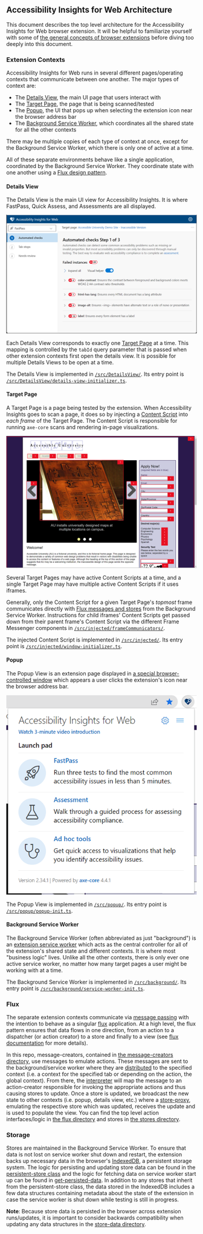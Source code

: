 <!--
Copyright (c) Microsoft Corporation. All rights reserved.
Licensed under the MIT License.
-->

## Accessibility Insights for Web Architecture

This document describes the top level architecture for the Accessibility Insights for Web browser extension. It will be helpful to familiarize yourself with some of [the general concepts of browser extensions](https://developer.chrome.com/docs/extensions/mv3/getstarted/extensions-101/) before diving too deeply into this document.

### Extension Contexts

Accessibility Insights for Web runs in several different pages/operating contexts that communicate between one another. The major types of context are:

* The [Details View](#details-view), the main UI page that users interact with
* The [Target Page](#target-page), the page that is being scanned/tested
* The [Popup](#popup), the UI that pops up when selecting the extension icon near the browser address bar
* The [Background Service Worker](#background-service-worker), which coordinates all the shared state for all the other contexts

There may be multiple copies of each type of context at once, except for the Background Service Worker, which there is only one of active at a time.

All of these separate environments behave like a single application, coordinated by the Background Service Worker. They coordinate state with one another using a [Flux design pattern](#flux).

#### Details View

The Details View is the main UI view for Accessibility Insights. It is where FastPass, Quick Assess, and Assessments are all displayed.

![Screenshot of details view](./screenshots/details-view.png)

Each Details View corresponds to exactly one [Target Page](#target-page) at a time. This mapping is controlled by the `tabId` query parameter that is passed when other extension contexts first open the details view. It is possible for multiple Details Views to be open at a time.

The Details View is implemented in [`/src/DetailsView/`](../src/DetailsView/). Its entry point is [`/src/DetailsView/details-view-initializer.ts`](../src/DetailsView/details-view-initializer.ts).

#### Target Page

A Target Page is a page being tested by the extension. When Accessibility Insights goes to scan a page, it does so by injecting a [Content Script](https://developer.chrome.com/docs/extensions/mv3/content_scripts/) into *each frame* of the Target Page. The Content Script is responsible for running `axe-core` scans and rendering in-page visualizations.

![Screenshot of target page with visualizations](./screenshots/target-page.png)

Several Target Pages may have active Content Scripts at a time, and a single Target Page may have multiple active Content Scripts if it uses iframes.

Generally, only the Content Script for a given Target Page's *topmost* frame communicates directly with [Flux messages and stores](#flux) from the Background Service Worker. Instructions for child iframes' Content Scripts get passed down from their parent frame's Content Script via the different Frame Messenger components in [`/src/injected/frameCommunicators/`](../src/injected/frameCommunicators/).

The injected Content Script is implemented in [`/src/injected/`](../src/injected/). Its entry point is [`/src/injected/window-initializer.ts`](../src/injected/window-initializer.ts).

#### Popup

The Popup View is an extension page displayed in [a special browser-controlled window](https://developer.chrome.com/docs/extensions/mv3/user_interface/#popup) which appears a user clicks the extension's icon near the browser address bar.

![Screenshot of popup](./screenshots/popup.png)

The Popup View is implemented in [`/src/popup/`](../src/popup/). Its entry point is [`/src/popup/popup-init.ts`](../src/popup/popup-init.ts).

#### Background Service Worker

The Background Service Worker (often abbreviated as just "background") is an [extension service worker](https://developer.chrome.com/docs/extensions/mv3/service_workers/) which acts as the central controller for all of the extension's shared state and different contexts. It is where most "business logic" lives. Unlike all the other contexts, there is only ever one active service worker, no matter how many target pages a user might be working with at a time.

The Background Service Worker is implemented in [`/src/background/`](../src/background). Its entry point is [`/src/background/service-worker-init.ts`](../src/background/service-worker-init.ts).

### Flux

The separate extension contexts communicate via [message passing](https://developer.chrome.com/docs/extensions/mv3/messaging/) with the intention to behave as a singular [flux](https://facebook.github.io/flux/docs/in-depth-overview/) application. At a high level, the flux pattern ensures that data flows in one direction, from an action to a dispatcher (or action creator) to a store and finally to a view (see [flux documentation](https://facebook.github.io/flux/docs/in-depth-overview/#structure-and-data-flow) for more details).

In this repo, message-creators, contained in [the message-creators directory](../src/common/message-creators), use messages to emulate actions. These messages are sent to the background/service worker where they are [distributed](../src/background/background-message-distributor.ts) to the specified context (i.e. a context for the specified tab or depending on the action, the global context). From there, the [interpreter](../src/background/interpreter.ts) will map the  message to an action-creator responsible for invoking the appropriate actions and thus causing stores to update. Once a store is updated, we broadcast the new state to other contexts (i.e. popup, details view, etc.) where a [store-proxy](../src/common/store-proxy.ts), emulating the respective store which was updated, receives the update and is used to populate the view. You can find the top level action interfaces/logic in [the flux directory](../src/common/flux) and stores in [the stores directory](../src/background/stores).

### Storage

Stores are maintained in the Background Service Worker. To ensure that data is not lost on service worker shut down and restart, the extension backs up necessary data in the browser's [IndexedDB](https://developer.mozilla.org/en-US/docs/Web/API/IndexedDB_API), a persistent storage system. The logic for persisting and updating store data can be found in the [persistent-store class](../src/common/flux/persistent-store.ts) and the logic for fetching data on service worker start up can be found in [get-persisted-data](../src/background/get-persisted-data.ts). In addition to any stores that inherit from the persistent-store class, the data stored in the IndexedDB includes a few data structures containing metadata about the state of the extension in case the service worker is shut down while testing is still in progress.

**Note**: Because store data is persisted in the browser across extension runs/updates, it is important to consider backwards compatibility when updating any data structures in the [store-data directory](../src/common/types/store-data).
